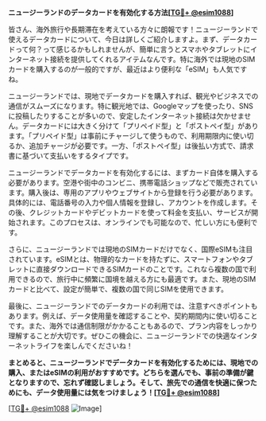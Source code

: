 **ニュージーランドのデータカードを有効化する方法[[TG💪+ @esim1088](https://t.me/s/esim1088)]**

皆さん、海外旅行や長期滞在を考えている方々に朗報です！ニュージーランドで使えるデータカードについて、今日は詳しくご紹介しますよ。まず、データカードって何？って感じるかもしれませんが、簡単に言うとスマホやタブレットにインターネット接続を提供してくれるアイテムなんです。特に海外では現地のSIMカードを購入するのが一般的ですが、最近はより便利な「eSIM」も人気ですね。

ニュージーランドでは、現地でデータカードを購入すれば、観光やビジネスでの通信がスムーズになります。特に観光地では、Googleマップを使ったり、SNSに投稿したりすることが多いので、安定したインターネット接続は欠かせません。データカードには大きく分けて「プリペイド型」と「ポストペイ型」があります。「プリペイド型」は事前にチャージして使うもので、利用期限内に使い切るか、追加チャージが必要です。一方、「ポストペイ型」は後払い方式で、請求書に基づいて支払いをするタイプです。

ニュージーランドでデータカードを有効化するには、まずカード自体を購入する必要があります。空港や街中のコンビニ、携帯電話ショップなどで販売されています。購入後は、専用のアプリやウェブサイトから登録を行う必要があります。具体的には、電話番号の入力や個人情報を登録し、アカウントを作成します。その後、クレジットカードやデビットカードを使って料金を支払い、サービスが開始されます。このプロセスは、オンラインでも可能なので、忙しい方にも便利です。

さらに、ニュージーランドでは現地のSIMカードだけでなく、国際eSIMも注目されています。eSIMとは、物理的なカードを持たずに、スマートフォンやタブレットに直接ダウンロードできるSIMカードのことです。これなら複数の国で利用できるので、旅行中に頻繁に国境を越える方にも最適です。また、現地のSIMカードと比べて、設定が簡単で、複数の国で同じSIMを使用できます。

最後に、ニュージーランドでのデータカードの利用では、注意すべきポイントもあります。例えば、データ使用量を確認することや、契約期間内に使い切ることです。また、海外では通信制限がかかることもあるので、プラン内容をしっかり理解することが大切です。ぜひこの機会に、ニュージーランドでの快適なインターネットライフを楽しんでくださいね！

**まとめると、ニュージーランドでデータカードを有効化するためには、現地での購入、またはeSIMの利用がおすすめです。どちらを選んでも、事前の準備が鍵となりますので、忘れず確認しましょう。そして、旅先での通信を快適に保つためにも、データ使用量には気をつけましょう！[[TG💪+ @esim1088](https://t.me/s/esim1088)]**

[[TG💪+ @esim1088](https://t.me/s/esim1088) ![Image](https://i.postimg.cc/Y0z9fWf4/image.png)]